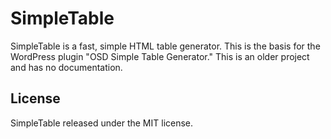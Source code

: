 # SimpleTable
SimpleTable is a fast, simple HTML table generator. This is the basis for the WordPress plugin "OSD Simple Table Generator." This is an older project and has no documentation.

## License
SimpleTable released under the MIT license.
